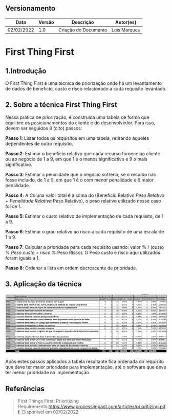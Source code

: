 ## Versionamento

| Data       | Versão | Descrição            | Autor(es)    |
| ---------- | ------ | -------------------- | ------------ |
| 02/02/2022 | 1.0    | Criação do Documento | Luis Marques |

# First Thing First

## 1.Introdução

O First Thing First é uma técnica de priorização onde há um levantamento de dados de beneficio, custo e risco relacionado a cada requisito levantado.

## 2. Sobre a técnica First Thing First

Nessa prática de priorização, é construída uma tabela de forma que equilibre os posicionamentos do cliente e do desenvolvedor. Para isso, devem ser seguidos 8 (oito) passos:

**Passo 1**: Listar todos os requisitos em uma tabela, retirando aqueles dependentes de outro requisito.

**Passo 2**: Estimar o benefício relativo que cada recurso fornece ao cliente ou ao negócio de 1 a 9, em que 1 é o menos significativo e 9 o mais significativo.

**Passo 3**: Estimar a penalidade que o negócio sofreria, se o recurso não fosse incluído, de 1 a 9, em que 1 é o com menor penalidade e 9 maior penalidade.

**Passo 4**: A Coluna valor total é a soma do (Benefício Relativo _Peso Relativo + Penalidade Relativa_ Peso Relativo), o peso relativo utilizado nesse caso foi de 1.

**Passo 5**: Estimar o custo relativo de implementação de cada requisito, de 1 a 9.

**Passo 6**: Estimar o grau relativo ao risco a cada requisito de uma escala de 1 a 9.

**Passo 7**: Calcular a prioridade para cada requisito usando: valor % / (custo % _Peso custo + risco %_ Peso Risco). O Peso custo e risco aqui utilizados foram iguais a 1.

**Passo 8**: Ordenar a lista em ordem decrescente de prioridade.

## 3. Aplicação da técnica

![TabelaFTF](First_T_First.png)

Após estes passos aplicados a tabela resultante fica ordenada do requisito que deve ter maior prioridade para implementação, até o software que deve ter menor prioridade na implementação.

## Referências

> First Things First: Prioritizing Requirements.<https://www.processimpact.com/articles/prioritizing.pdf>. Disponivel em 02/02/2022
